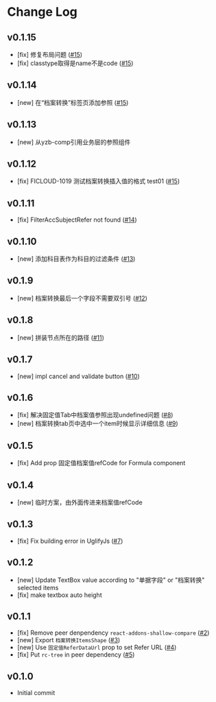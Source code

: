 # Change Log

## v0.1.15

- [fix] 修复布局问题 ([#15](https://github.com/yyssc/ssc-formula2/issues/15))
- [fix] classtype取得是name不是code ([#15](https://github.com/yyssc/ssc-formula2/issues/15))

## v0.1.14

- [new] 在“档案转换”标签页添加参照 ([#15](https://github.com/yyssc/ssc-formula2/issues/15))

## v0.1.13

- [new] 从yzb-comp引用业务层的参照组件

## v0.1.12

- [fix] FICLOUD-1019 测试档案转换插入值的格式 test01  ([#15](https://github.com/yyssc/ssc-formula2/issues/15))

## v0.1.11

- [fix] FilterAccSubjectRefer not found  ([#14](https://github.com/yyssc/ssc-formula2/issues/14))

## v0.1.10

- [new] 添加科目表作为科目的过滤条件 ([#13](https://github.com/yyssc/ssc-formula2/issues/13))

## v0.1.9

- [new] 档案转换最后一个字段不需要双引号 ([#12](https://github.com/yyssc/ssc-formula2/issues/12))

## v0.1.8

- [new] 拼装节点所在的路径 ([#11](https://github.com/yyssc/ssc-formula2/issues/11))

## v0.1.7

- [new] impl cancel and validate button ([#10](https://github.com/yyssc/ssc-formula2/issues/10))

## v0.1.6

- [fix] 解决固定值Tab中档案值参照出现undefined问题 ([#8](https://github.com/yyssc/ssc-formula2/issues/8))
- [new] 档案转换tab页中选中一个item时候显示详细信息 ([#9](https://github.com/yyssc/ssc-formula2/issues/9))

## v0.1.5

- [fix] Add prop 固定值档案值refCode for Formula component

## v0.1.4

- [new] 临时方案，由外面传进来档案值refCode

## v0.1.3

- [fix] Fix building error in UglifyJs ([#7](https://github.com/yyssc/ssc-formula2/issues/7))

## v0.1.2

- [new] Update TextBox value according to "单据字段" or "档案转换" selected items
- [fix] make textbox auto height

## v0.1.1
- [fix] Remove peer denpendency `react-addons-shallow-compare` ([#2](https://github.com/yyssc/ssc-formula2/issues/2))
- [new] Export `档案转换ItemsShape` ([#3](https://github.com/yyssc/ssc-formula2/issues/3))
- [new] Use `固定值ReferDataUrl` prop to set Refer URL ([#4](https://github.com/yyssc/ssc-formula2/issues/4))
- [fix] Put `rc-tree` in peer dependency ([#5](https://github.com/yyssc/ssc-formula2/issues/5))

## v0.1.0
 - Initial commit
